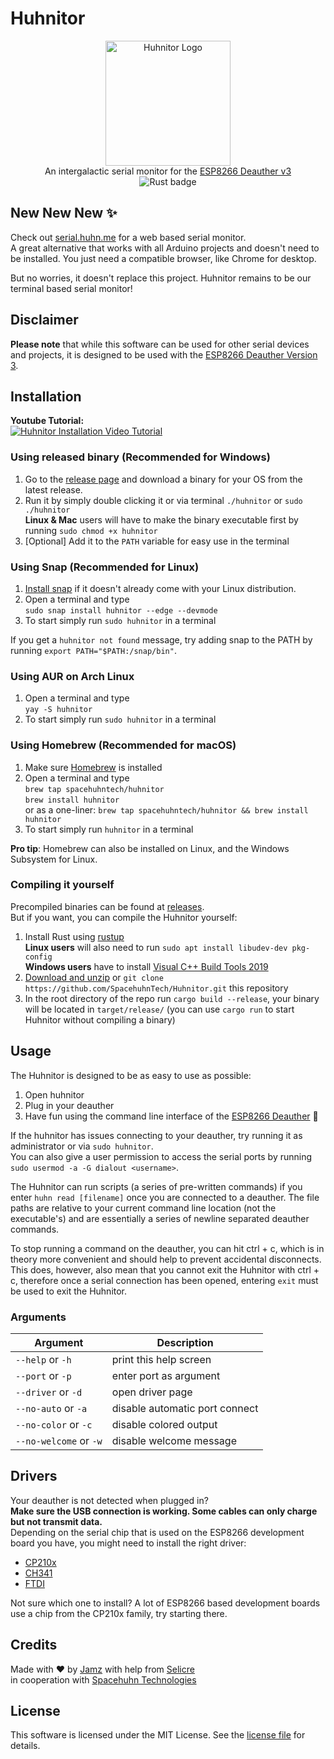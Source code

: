 # Huhnitor

<p align="center">
  <img alt="Huhnitor Logo" src="https://raw.githubusercontent.com/SpacehuhnTech/Huhnitor/main/img/logo.png" width="200">
  <br>
  An intergalactic serial monitor for the <a href="https://github.com/SpacehuhnTech/esp8266_deauther/tree/v3">ESP8266 Deauther v3</a>
  <br>
  <img src="https://github.com/SpacehuhnTech/Huhnitor/workflows/Rust/badge.svg?branch=master" alt="Rust badge">
</p>

## New New New ✨
Check out [serial.huhn.me](https://serial.huhn.me) for a web based serial monitor.  
A great alternative that works with all Arduino projects and doesn't need to be installed. 
You just need a compatible browser, like Chrome for desktop.

But no worries, it doesn't replace this project. Huhnitor remains to be our terminal based serial monitor!

## Disclaimer

**Please note** that while this software can be used for other serial devices and projects, it is designed to be used with the 
[ESP8266 Deauther Version 3](https://github.com/SpacehuhnTech/esp8266_deauther/tree/v3).  

## Installation 

**Youtube Tutorial:**  
[![Huhnitor Installation Video Tutorial](https://img.youtube.com/vi/tSH_wjFreHQ/0.jpg)](https://www.youtube.com/watch?v=tSH_wjFreHQ&t=95s)

### Using released binary (Recommended for Windows)

1. Go to the [release page](https://github.com/SpacehuhnTech/Huhnitor/releases) and download a binary for your OS from the latest release.
2. Run it by simply double clicking it or via terminal `./huhnitor` or `sudo ./huhnitor`  
   **Linux & Mac** users will have to make the binary executable first by running `sudo chmod +x huhnitor`
3. [Optional] Add it to the `PATH` variable for easy use in the terminal

### Using Snap (Recommended for Linux)

1. [Install snap](https://snapcraft.io/docs/installing-snapd) if it doesn't already come with your Linux distribution.
2. Open a terminal and type  
   `sudo snap install huhnitor --edge --devmode`  
3. To start simply run `sudo huhnitor` in a terminal

If you get a `huhnitor not found` message, try adding snap to the PATH by running `export PATH="$PATH:/snap/bin"`.  

### Using AUR on Arch Linux

1. Open a terminal and type  
   `yay -S huhnitor`  
2. To start simply run `sudo huhnitor` in a terminal

### Using Homebrew (Recommended for macOS)

1. Make sure [Homebrew](https://brew.sh/) is installed
2. Open a terminal and type  
   `brew tap spacehuhntech/huhnitor`  
   `brew install huhnitor`  
   or as a one-liner: `brew tap spacehuhntech/huhnitor && brew install huhnitor`
3. To start simply run `huhnitor` in a terminal

**Pro tip**: Homebrew can also be installed on Linux, and the Windows Subsystem for Linux.

### Compiling it yourself

Precompiled binaries can be found at [releases](https://github.com/SpacehuhnTech/Huhnitor/releases).  
But if you want, you can compile the Huhnitor yourself:  

1. Install Rust using [rustup](https://www.rust-lang.org/tools/install)  
   **Linux users** will also need to run `sudo apt install libudev-dev pkg-config`  
   **Windows users** have to install [Visual C++ Build Tools 2019](https://visualstudio.microsoft.com/downloads/#build-tools-for-visual-studio-2019)  
2. [Download and unzip](https://github.com/SpacehuhnTech/Huhnitor/archive/master.zip) or `git clone https://github.com/SpacehuhnTech/Huhnitor.git` this repository
3. In the root directory of the repo run `cargo build --release`, your binary will be located in `target/release/` (you can use `cargo run` to start Huhnitor without compiling a binary)

## Usage

The Huhnitor is designed to be as easy to use as possible:  

1. Open huhnitor
2. Plug in your deauther
3. Have fun using the command line interface of the [ESP8266 Deauther](https://github.com/SpacehuhnTech/esp8266_deauther) :slightly_smiling_face:  

If the huhnitor has issues connecting to your deauther, try running it as administrator or via `sudo huhnitor`.  
You can also give a user permission to access the serial ports by running `sudo usermod -a -G dialout <username>`.  

The Huhnitor can run scripts (a series of pre-written commands) if you enter `huhn read [filename]` once you are connected to a deauther. The file paths are relative to your current command line location (not the executable's) and are essentially a series of newline separated deauther commands.

To stop running a command on the deauther, you can hit ctrl + c, which is in theory more convenient and should help to prevent accidental disconnects. This does, however, also mean that you cannot exit the Huhnitor with ctrl + c, therefore once a serial connection has been opened, entering `exit` must be used to exit the Huhnitor.

### Arguments

| Argument                | Description                    |
| ----------------------- | ------------------------------ |
| `--help`       or `-h`  | print this help screen         |
| `--port`       or `-p`  | enter port as argument         |
| `--driver`     or `-d`  | open driver page               |
| `--no-auto`    or `-a`  | disable automatic port connect |
| `--no-color`   or `-c`  | disable colored output         |
| `--no-welcome` or `-w`  | disable welcome message        |

## Drivers

Your deauther is not detected when plugged in?  
**Make sure the USB connection is working. Some cables can only charge but not transmit data.**  
Depending on the serial chip that is used on the ESP8266 development board you have, you might need to install the right driver:  

* [CP210x](https://www.silabs.com/products/development-tools/software/usb-to-uart-bridge-vcp-drivers)
* [CH341](http://www.wch-ic.com/search?q=cH341&t=downloads)
* [FTDI](https://www.ftdichip.com/FTDrivers.htm)

Not sure which one to install? A lot of ESP8266 based development boards use a chip from the CP210x family, try starting there.   

## Credits

Made with :heart: by [Jamz](https://github.com/the-Jamz) with help from [Selicre](https://selic.re)<br>
in cooperation with [Spacehuhn Technologies](https://github.com/SpacehuhnTech/)

## License

This software is licensed under the MIT License. See the [license file](LICENSE) for details.  

<script defer data-domain="huhnitor.com" src="https://plausible.io/js/plausible.js"></script>